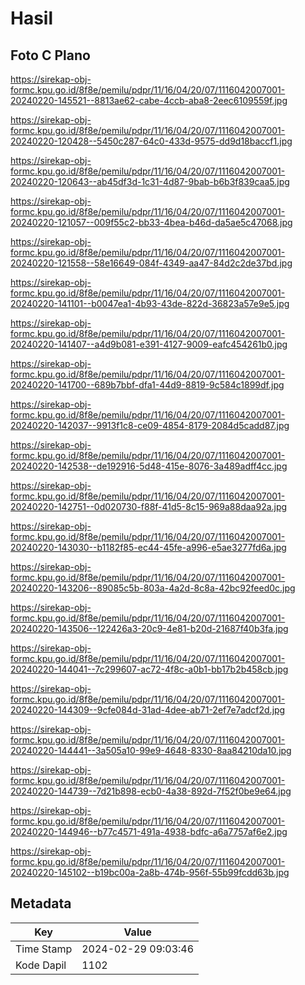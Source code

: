 # Hasil

## Foto C Plano

https://sirekap-obj-formc.kpu.go.id/8f8e/pemilu/pdpr/11/16/04/20/07/1116042007001-20240220-145521--8813ae62-cabe-4ccb-aba8-2eec6109559f.jpg

https://sirekap-obj-formc.kpu.go.id/8f8e/pemilu/pdpr/11/16/04/20/07/1116042007001-20240220-120428--5450c287-64c0-433d-9575-dd9d18baccf1.jpg

https://sirekap-obj-formc.kpu.go.id/8f8e/pemilu/pdpr/11/16/04/20/07/1116042007001-20240220-120643--ab45df3d-1c31-4d87-9bab-b6b3f839caa5.jpg

https://sirekap-obj-formc.kpu.go.id/8f8e/pemilu/pdpr/11/16/04/20/07/1116042007001-20240220-121057--009f55c2-bb33-4bea-b46d-da5ae5c47068.jpg

https://sirekap-obj-formc.kpu.go.id/8f8e/pemilu/pdpr/11/16/04/20/07/1116042007001-20240220-121558--58e16649-084f-4349-aa47-84d2c2de37bd.jpg

https://sirekap-obj-formc.kpu.go.id/8f8e/pemilu/pdpr/11/16/04/20/07/1116042007001-20240220-141101--b0047ea1-4b93-43de-822d-36823a57e9e5.jpg

https://sirekap-obj-formc.kpu.go.id/8f8e/pemilu/pdpr/11/16/04/20/07/1116042007001-20240220-141407--a4d9b081-e391-4127-9009-eafc454261b0.jpg

https://sirekap-obj-formc.kpu.go.id/8f8e/pemilu/pdpr/11/16/04/20/07/1116042007001-20240220-141700--689b7bbf-dfa1-44d9-8819-9c584c1899df.jpg

https://sirekap-obj-formc.kpu.go.id/8f8e/pemilu/pdpr/11/16/04/20/07/1116042007001-20240220-142037--9913f1c8-ce09-4854-8179-2084d5cadd87.jpg

https://sirekap-obj-formc.kpu.go.id/8f8e/pemilu/pdpr/11/16/04/20/07/1116042007001-20240220-142538--de192916-5d48-415e-8076-3a489adff4cc.jpg

https://sirekap-obj-formc.kpu.go.id/8f8e/pemilu/pdpr/11/16/04/20/07/1116042007001-20240220-142751--0d020730-f88f-41d5-8c15-969a88daa92a.jpg

https://sirekap-obj-formc.kpu.go.id/8f8e/pemilu/pdpr/11/16/04/20/07/1116042007001-20240220-143030--b1182f85-ec44-45fe-a996-e5ae3277fd6a.jpg

https://sirekap-obj-formc.kpu.go.id/8f8e/pemilu/pdpr/11/16/04/20/07/1116042007001-20240220-143206--89085c5b-803a-4a2d-8c8a-42bc92feed0c.jpg

https://sirekap-obj-formc.kpu.go.id/8f8e/pemilu/pdpr/11/16/04/20/07/1116042007001-20240220-143506--122426a3-20c9-4e81-b20d-21687f40b3fa.jpg

https://sirekap-obj-formc.kpu.go.id/8f8e/pemilu/pdpr/11/16/04/20/07/1116042007001-20240220-144041--7c299607-ac72-4f8c-a0b1-bb17b2b458cb.jpg

https://sirekap-obj-formc.kpu.go.id/8f8e/pemilu/pdpr/11/16/04/20/07/1116042007001-20240220-144309--9cfe084d-31ad-4dee-ab71-2ef7e7adcf2d.jpg

https://sirekap-obj-formc.kpu.go.id/8f8e/pemilu/pdpr/11/16/04/20/07/1116042007001-20240220-144441--3a505a10-99e9-4648-8330-8aa84210da10.jpg

https://sirekap-obj-formc.kpu.go.id/8f8e/pemilu/pdpr/11/16/04/20/07/1116042007001-20240220-144739--7d21b898-ecb0-4a38-892d-7f52f0be9e64.jpg

https://sirekap-obj-formc.kpu.go.id/8f8e/pemilu/pdpr/11/16/04/20/07/1116042007001-20240220-144946--b77c4571-491a-4938-bdfc-a6a7757af6e2.jpg

https://sirekap-obj-formc.kpu.go.id/8f8e/pemilu/pdpr/11/16/04/20/07/1116042007001-20240220-145102--b19bc00a-2a8b-474b-956f-55b99fcdd63b.jpg


## Metadata

| Key        | Value               |
| ---------- | ------------------- |
| Time Stamp | 2024-02-29 09:03:46 |
| Kode Dapil | 1102                |



